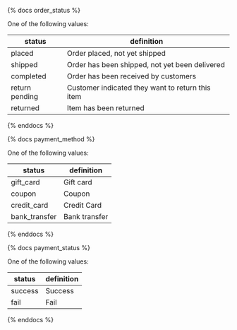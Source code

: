 {% docs order_status %}
	
One of the following values: 

| status         | definition                                       |
|----------------|--------------------------------------------------|
| placed         | Order placed, not yet shipped                    |
| shipped        | Order has been shipped, not yet been delivered   |
| completed      | Order has been received by customers             |
| return pending | Customer indicated they want to return this item |
| returned       | Item has been returned                           |

{% enddocs %}

{% docs payment_method %}
	
One of the following values: 

| status         | definition     |
|----------------|----------------|
| gift_card      | Gift card      |
| coupon         | Coupon         |
| credit_card    | Credit Card    |
| bank_transfer  | Bank transfer  |

{% enddocs %}

{% docs payment_status %}
	
One of the following values: 

| status       | definition  |
|--------------|-------------|
| success      | Success     |
| fail         | Fail        |

{% enddocs %}
